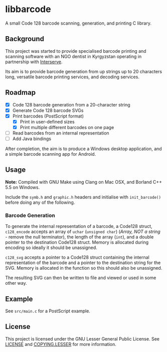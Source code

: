 # libbarcode
A small Code 128 barcode scanning, generation, and printing C library.

## Background
This project was started to provide specialised barcode printing and scanning
software with an NGO dentist in Kyrgyzstan operating in partnership with
[Interserve](https://interserve.org.au/).

Its aim is to provide barcode generation from up strings up to 20 characters
long, versatile barcode printing services, and decoding services.

## Roadmap
- [x] Code 128 barcode generation from a 20-character string
- [x] Generate Code 128 barcode SVGs
- [x] Print barcodes (PostScript format)
  - [x] Print in user-defined sizes
  - [x] Print multiple different barcodes on one page
- [ ] Read barcodes from an internal representation
- [ ] Add Java bindings

After completion, the aim is to produce a Windows desktop application, and a
simple barcode scanning app for Android.

## Usage
**Note:** Compiled with GNU Make using Clang on Mac OSX, and Borland C++ 5.5 on Windows.

Include the `symb.h` and `graphic.h` headers and initialise with `init_barcode()` before doing any of the following.

### Barcode Generation
To generate the internal representation of a barcode, a Code128 struct, `c128_encode`
accepts an array of `uchar` (`unsigned char`) (*Array, NOT a string* - remove the null terminator),
the length of the array (`int`), and a double pointer to the destination Code128
struct. Memory is allocated during encoding so ideally it should be unassigned.

`c128_svg` accepts a pointer to a Code128 struct containing the internal representation
of the barcode and a pointer to the destination string for the SVG. Memory is allocated
in the function so this should also be unassigned.

The resulting SVG can then be written to file and viewed or used in some other way.

## Example
See `src/main.c` for a PostScript example.

## License
This project is licensed under the GNU Lesser General Public License. See [LICENSE](../blob/master/LICENSE) and [COPYING.LESSER](../blob/master/COPYING.LESSER) for more information.
